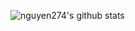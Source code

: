 ![nguyen274's github stats](https://github-readme-stats.vercel.app/api?username=nguyen274&show_icons=true&theme=default)
